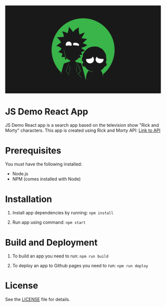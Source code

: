 ![App_Logo](src/img/rick-morty-logo.png)

# JS Demo React App
JS Demo React app is a search app based on the television show "Rick and Morty" characters.
This app is created using Rick and Morty API: [Link to API](https://rickandmortyapi.com/)

# Prerequisites
You must have the following installed:

* Node.js
* NPM (comes installed with Node)

# Installation
1. Install app dependencies by running:
`npm install`

2. Run app using command:
`npm start`

# Build and Deployment
1. To build an app you need to run:
`npm run build`

2. To deploy an app to Github pages you need to run:
`npm run deploy`

# License
See the [LICENSE](/LICENSE.md) file for details.
